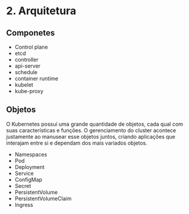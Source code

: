 # 2. Arquitetura
## Componetes 

- Control plane 
- etcd
- controller
- api-server
- schedule
- container runtime
- kubelet
- kube-proxy

## Objetos

O Kubernetes possuí uma grande quantidade de objetos, cada qual com suas características e funções. O gerenciamento do cluster acontece justamente ao manusear esse objetos juntos, criando aplicações que interajam entre si e dependam dos mais variados objetos. 


- Namespaces
- Pod
- Deployment
- Service
- ConfigMap
- Secret
- PersistentVolume
- PersistentVolumeClaim
- Ingress